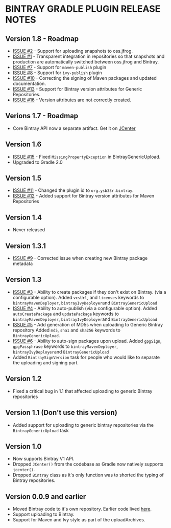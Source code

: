 BINTRAY GRADLE PLUGIN RELEASE NOTES
===================================

## Version 1.8 - Roadmap
* [ISSUE #2](https://github.com/ysb33r/bintray/issues/2) - Support for uploading snapshots to oss.jfrog.
* [ISSUE #1](https://github.com/ysb33r/bintray/issues/1) - Transparent integration in repositories so that snapshots and production are automatically switched between oss.jfrog and Bintray.
* [ISSUE #7](https://github.com/ysb33r/bintray/issues/7) - Support for ```maven-publish``` plugin
* [ISSUE #8](https://github.com/ysb33r/bintray/issues/8) - Support for ```ivy-publish``` plugin
* [ISSUE #10](https://github.com/ysb33r/bintray/issues/10) - Correcting the signing of Maven packages and updated documentation.
* [ISSUE #13](https://github.com/ysb33r/bintray/issues/13) - Support for Bintray version attributes for Generic Repositories.
* [ISSUE #16](https://github.com/ysb33r/bintray/issues/16) - Version attributes are not correctly created.

## Verions 1.7 - Roadmap
* Core Bintray API now a separate artifact. Get it on [JCenter]()

## Version 1.6
* [ISSUE #15](https://github.com/ysb33r/bintray/issues/15) - Fixed `MissingPropertyException` in BintrayGenericUpload.
* Upgraded to Gradle 2.0

## Version 1.5
* [ISSUE #11](https://github.com/ysb33r/bintray/issues/11) - Changed the plugin id to ```org.ysb33r.bintray```.
* [ISSUE #12](https://github.com/ysb33r/bintray/issues/12) - Added support for Bintray version attributes for Maven Repositories

## Version 1.4
* Never released

## Version 1.3.1
* [ISSUE #9](https://github.com/ysb33r/bintray/issues/9) - Corrected issue when creating new Bintray package metadata

## Version 1.3
* [ISSUE #3](https://github.com/ysb33r/bintray/issues/3) - Ability to create packages if they don't exist on Bintray. (via a configurable option).
Added ```vcsUrl```, and ```licenses``` keywords to ```bintrayMavenDeployer```, ```bintrayIvyDeployer```and ```BintrayGenericUpload```
* [ISSUE #4](https://github.com/ysb33r/bintray/issues/4) - Ability to auto-publish (via a configurable option).
Added ```autoCreatePackage``` and ```updatePackage``` keywords to ```bintrayMavenDeployer```, ```bintrayIvyDeployer```and ```BintrayGenericUpload```
* [ISSUE #5](https://github.com/ysb33r/bintray/issues/5) - Add generation of MD5s when uploading to Generic Bintray repository
Added ```md5```, ```sha1``` and ```sha256``` keywords to ```BintrayGenericUpload```.
* [ISSUE #6](https://github.com/ysb33r/bintray/issues/6) - Ability to auto-sign packages upon upload.
Added ```gpgSign```, ```gpgPassphrase``` keywords to ```bintrayMavenDeployer```, ```bintrayIvyDeployer```and ```BintrayGenericUpload```
* Added ```BintraySignVersion``` task for people who would like to separate the uploading and signing part.

## Version 1.2
* Fixed a critical bug in 1.1 that affected uploading to generic Bintray repositories

## Version 1.1 (Don't use this version)
* Added support for uploading to generic bintray repositories via the ```BintrayGenericUpload``` task

## Version 1.0
* Now supports Bintray V1 API.
* Dropped ```JCenter()``` from the codebase as Gradle now natively supports ```jcenter()```.
* Dropped ```Bintray``` class as it's only function was to shorted the typing of Bintray repositories.

## Version 0.0.9 and earlier
* Moved Bintray code to it's own repository. Earlier code lived [here](https://github.com/ysb33r/Gradle/tree/RELEASE_0_0_9/bintray).
* Support uploading to Bintray.
* Support for Maven and Ivy style as part of the uploadArchives.
